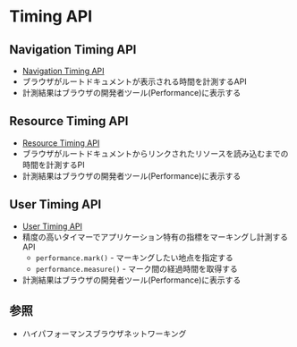 # Timing API
## Navigation Timing API
- [Navigation Timing API](https://developer.mozilla.org/ja/docs/Web/API/Navigation_timing_API)
- ブラウザがルートドキュメントが表示される時間を計測するAPI
- 計測結果はブラウザの開発者ツール(Performance)に表示する

## Resource Timing API
- [Resource Timing API](https://developer.mozilla.org/ja/docs/Web/API/Resource_Timing_API)
- ブラウザがルートドキュメントからリンクされたリソースを読み込むまでの時間を計測するPI
- 計測結果はブラウザの開発者ツール(Performance)に表示する

## User Timing API
- [User Timing API](https://developer.mozilla.org/ja/docs/Web/API/User_Timing_API)
- 精度の高いタイマーでアプリケーション特有の指標をマーキングし計測するAPI
  - `performance.mark()` - マーキングしたい地点を指定する
  - `performance.measure()` - マーク間の経過時間を取得する
- 計測結果はブラウザの開発者ツール(Performance)に表示する

## 参照
- ハイパフォーマンスブラウザネットワーキング
